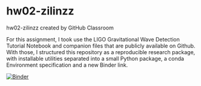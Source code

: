 # hw02-zilinzz
hw02-zilinzz created by GitHub Classroom

For this assignment, I took use the LIGO Gravitational Wave Detection Tutorial Notebook and companion files that are publicly available on Github. With those, I structured this repository as a reproducible research package, with installable utilities separated into a small Python package, a conda Environment specification and a new Binder link.

[![Binder](https://mybinder.org/badge_logo.svg)](https://mybinder.org/v2/gh/UCB-stat-159-s23/hw02-zilinzz.git/HEAD?labpath=stat159%2Fhw02-zilinzz%2FLOSC_Event_tutorial.ipynb)
